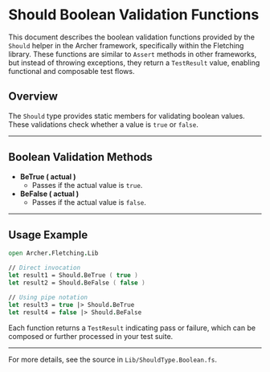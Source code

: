 # Should Boolean Validation Functions

This document describes the boolean validation functions provided by the `Should` helper in the Archer framework, specifically within the Fletching library. These functions are similar to `Assert` methods in other frameworks, but instead of throwing exceptions, they return a `TestResult` value, enabling functional and composable test flows.

## Overview

The `Should` type provides static members for validating boolean values. These validations check whether a value is `true` or `false`.

---

## Boolean Validation Methods

- **BeTrue ( actual )**
  - Passes if the actual value is `true`.
- **BeFalse ( actual )**
  - Passes if the actual value is `false`.

---

## Usage Example

```fsharp
open Archer.Fletching.Lib

// Direct invocation
let result1 = Should.BeTrue ( true )
let result2 = Should.BeFalse ( false )

// Using pipe notation
let result3 = true |> Should.BeTrue
let result4 = false |> Should.BeFalse
```

Each function returns a `TestResult` indicating pass or failure, which can be composed or further processed in your test suite.

---

For more details, see the source in `Lib/ShouldType.Boolean.fs`.
